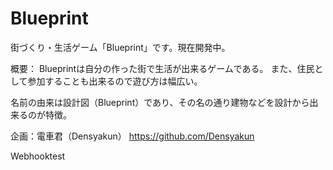 # Blueprint
街づくり・生活ゲーム「Blueprint」です。現在開発中。

概要：
Blueprintは自分の作った街で生活が出来るゲームである。
また、住民として参加することも出来るので遊び方は幅広い。

名前の由来は設計図（Blueprint）であり、その名の通り建物などを設計から出来るのが特徴。

企画：電車君（Densyakun） https://github.com/Densyakun

Webhooktest
